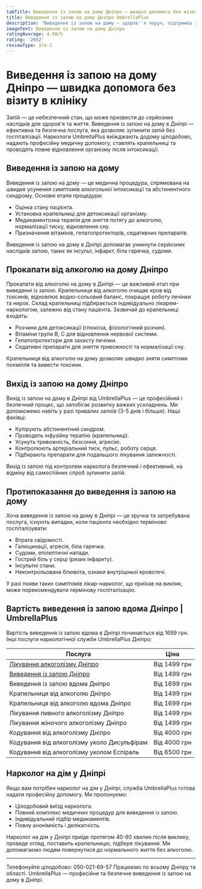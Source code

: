 ```yaml
---
tabTitle: Виведення із запою на дому Дніпро — швидка допомога без візиту до клініки
title: Виведення із запою на дому Дніпро UmbrellaPlus
description: 'Виведення із запою на дому — здоров''я поруч, підтримка завжди!'
imageText: Виведення із запою на дому Дніпро
ratingAvarage: 4.98/5
rating: '2652'
reviewType: alk-1
---
```


# Виведення із запою на дому Дніпро — швидка допомога без візиту в клініку

Запій — це небезпечний стан, що може призвести до серйозних наслідків для здоров'я та життя. Виведення із запою на дому в Дніпрі — ефективна та безпечна послуга, яка дозволяє зупинити запій без госпіталізації. Наркологи UmbrellaPlus виїжджають додому цілодобово, надають професійну медичну допомогу, ставлять крапельниці та проводять повне відновлення організму після інтоксикації.

## Виведення із запою на дому

Виведення із запою на дому — це медична процедура, спрямована на швидке усунення симптомів алкогольної інтоксикації та абстинентного синдрому. Основні етапи процедури:

* Оцінка стану пацієнта.
* Установка крапельниці для детоксикації організму.
* Медикаментозна терапія для зняття потягу до алкоголю, нормалізації тиску, відновлення сну.
* Призначення вітамінів, гепатопротекторів, седативних препаратів.

Виведення із запою на дому в Дніпрі допомагає уникнути серйозних наслідків запою, таких як інсульт, інфаркт, біла гарячка, судоми.

## Прокапати від алкоголю на дому Дніпро

Прокапати від алкоголю на дому в Дніпрі — це важливий етап при виведенні із запою. Крапельниця від алкоголю очищає кров від токсинів, відновлює водно-сольовий баланс, покращує роботу печінки та нирок. Склад крапельниці підбирається індивідуально лікарем-наркологом, залежно від стану пацієнта. Зазвичай до крапельниці входять:

* Розчини для детоксикації (глюкоза, фізіологічний розчин).
* Вітаміни групи В, С для відновлення нервової системи.
* Гепатопротектори для захисту печінки.
* Седативні препарати для зняття тривожності та нормалізації сну.

Крапельниця від алкоголю на дому дозволяє швидко зняти симптоми похмілля та вивести токсини.

## Вихід із запою на дому Дніпро

Вихід із запою на дому в Дніпрі від UmbrellaPlus — це професійний і безпечний процес, що запобігає розвитку важких ускладнень. Ми допоможемо навіть у разі тривалих запоїв (3-5 днів і більше). Наші фахівці:

* Купірують абстинентний синдром.
* Проводять інфузійну терапію (крапельниці).
* Усунуть тривожність, безсоння, агресію.
* Контролюють артеріальний тиск, пульс, роботу серця.
* Підбирають препарати для подальшого лікування залежності.

Вихід із запою під контролем нарколога безпечний і ефективний, на відміну від самостійних спроб зупинити запій.

## Протипоказання до виведення із запою на дому

Хоча виведення із запою на дому в Дніпрі — це зручна та затребувана послуга, існують випадки, коли пацієнта необхідно терміново госпіталізувати:

* Втрата свідомості.
* Галюцинації, агресія, біла гарячка.
* Судоми, епілептичні напади.
* Гострий біль у серці (ризик інфаркту).
* Інсультні стани.
* Неконтрольована блювота, ознаки внутрішньої кровотечі.

У разі появи таких симптомів лікар-нарколог, що приїхав на виклик, може порекомендувати термінову госпіталізацію.

## Вартість виведення із запою вдома Дніпро | UmbrellaPlus

Вартість виведення із запою вдома в Дніпрі починається від 1699 грн. Інші послуги наркологічної служби UmbrellaPlus Дніпро:

| Послуга                                                                                              | Ціна         |
| ---------------------------------------------------------------------------------------------------- | ------------ |
| [Лікування алкоголізму Дніпро](https://umbrella-plus.com.ua/uk/dnepr/lechenie-alkogolizma-dnepr-ua/) | Від 1499 грн |
| [Виведення із запою Дніпро](https://umbrella-plus.com.ua/uk/dnepr/vivod-iz-zapoia-dnepr-ua/)         | Від 1499 грн |
| Виведення із запою вдома Дніпро                                                                      | Від 1699 грн |
| Крапельниця від алкоголю Дніпро                                                                      | Від 1499 грн |
| Крапельниця від алкоголю вдома Дніпро                                                                | Від 1699 грн |
| Лікування пивного алкоголізму Дніпро                                                                 | Від 1499 грн |
| Лікування жіночого алкоголізму Дніпро                                                                | Від 1499 грн |
| Кодування від алкоголізму Дніпро                                                                     | Від 4000 грн |
| Кодування від алкоголізму уколо Дисульфірам                                                          | Від 4000 грн |
| Кодування від алкоголізму уколом Еспіраль                                                            | Від 6500 грн |

## Нарколог на дім у Дніпрі

Якщо вам потрібен нарколог на дім у Дніпрі, служба UmbrellaPlus готова надати професійну допомогу. Ми пропонуємо:

* Цілодобовий виїзд нарколога.
* Повний комплекс медичних процедур для виведення із запою.
* Індивідуальний підбір медикаментів.
* Повну анонімність і делікатність.

Нарколог на дім у Дніпрі приїде протягом 40-60 хвилин після виклику, проведе огляд, поставить крапельницю, підбере лікування. Ми допомагаємо людям повернутися до нормального життя без алкоголю.

***

Телефонуйте цілодобово: 050-021-69-57
Працюємо по всьому Дніпру та області. UmbrellaPlus — професійне та безпечне виведення із запою на дому в Дніпрі.
